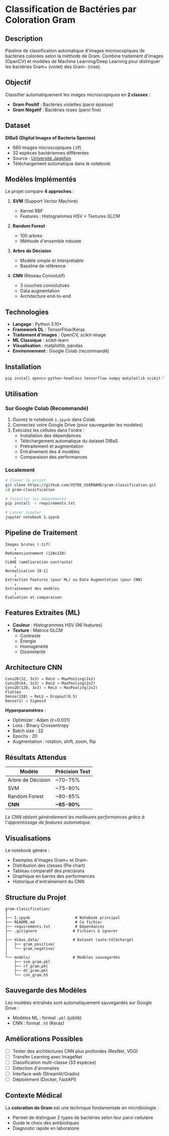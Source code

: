# Classification de Bactéries par Coloration Gram

## Description

Pipeline de classification automatique d'images microscopiques de bactéries colorées selon la méthode de Gram. Combine traitement d'images (OpenCV) et modèles de Machine Learning/Deep Learning pour distinguer les bactéries Gram+ (violet) des Gram- (rose).

## Objectif

Classifier automatiquement les images microscopiques en **2 classes** :
- **Gram Positif** : Bactéries violettes (paroi épaisse)
- **Gram Négatif** : Bactéries roses (paroi fine)

## Dataset

**DIBaS (Digital Images of Bacteria Species)**
- 660 images microscopiques (.tif)
- 32 espèces bactériennes différentes
- Source : [Université Jagellon](https://doctoral.matinf.uj.edu.pl/database/dibas/)
- Téléchargement automatique dans le notebook

## Modèles Implémentés

Le projet compare **4 approches** :

1. **SVM** (Support Vector Machine)
   - Kernel RBF
   - Features : Histogrammes HSV + Textures GLCM

2. **Random Forest**
   - 100 arbres
   - Méthode d'ensemble robuste

3. **Arbre de Décision**
   - Modèle simple et interprétable
   - Baseline de référence

4. **CNN** (Réseau Convolutif)
   - 3 couches convolutives
   - Data augmentation
   - Architecture end-to-end

## Technologies

- **Langage** : Python 3.10+
- **Framework DL** : TensorFlow/Keras
- **Traitement d'images** : OpenCV, scikit-image
- **ML Classique** : scikit-learn
- **Visualisation** : matplotlib, pandas
- **Environnement** : Google Colab (recommandé)

## Installation

```bash
pip install opencv-python-headless tensorflow numpy matplotlib scikit-learn scikit-image
```

## Utilisation

### Sur Google Colab (Recommandé)

1. Ouvrez le notebook `1.ipynb` dans Colab
2. Connectez votre Google Drive (pour sauvegarder les modèles)
3. Exécutez les cellules dans l'ordre :
   - Installation des dépendances
   - Téléchargement automatique du dataset DIBaS
   - Prétraitement et augmentation
   - Entraînement des 4 modèles
   - Comparaison des performances

### Localement

```bash
# Cloner le projet
git clone https://github.com/VOTRE_USERNAME/gram-classification.git
cd gram-classification

# Installer les dépendances
pip install -r requirements.txt

# Lancer Jupyter
jupyter notebook 1.ipynb
```

## Pipeline de Traitement

```
Images brutes (.tif)
    ↓
Redimensionnement (128x128)
    ↓
CLAHE (amélioration contraste)
    ↓
Normalisation [0-1]
    ↓
Extraction Features (pour ML) ou Data Augmentation (pour CNN)
    ↓
Entraînement des modèles
    ↓
Évaluation et comparaison
```

## Features Extraites (ML)

- **Couleur** : Histogrammes HSV (96 features)
- **Texture** : Matrice GLCM
  - Contraste
  - Énergie
  - Homogénéité
  - Dissimilarité

## Architecture CNN

```
Conv2D(32, 3x3) → ReLU → MaxPooling(2x2)
Conv2D(64, 3x3) → ReLU → MaxPooling(2x2)
Conv2D(128, 3x3) → ReLU → MaxPooling(2x2)
Flatten
Dense(128) → ReLU → Dropout(0.5)
Dense(1) → Sigmoid
```

**Hyperparamètres** :
- Optimizer : Adam (lr=0.001)
- Loss : Binary Crossentropy
- Batch size : 32
- Epochs : 20
- Augmentation : rotation, shift, zoom, flip

## Résultats Attendus

| Modèle | Précision Test |
|--------|----------------|
| Arbre de Décision | ~70-75% |
| SVM | ~75-80% |
| Random Forest | ~80-85% |
| **CNN** | **~85-90%** |

*Le CNN obtient généralement les meilleures performances grâce à l'apprentissage de features automatique.*

## Visualisations

Le notebook génère :
- Exemples d'images Gram+ et Gram-
- Distribution des classes (Pie chart)
- Tableau comparatif des précisions
- Graphique en barres des performances
- Historique d'entraînement du CNN

## Structure du Projet

```
gram-classification/
│
├── 1.ipynb                    # Notebook principal
├── README.md                  # Ce fichier
├── requirements.txt           # Dépendances
├── .gitignore                # Fichiers à ignorer
│
├── dibas_data/               # Dataset (auto-téléchargé)
│   ├── gram_positive/
│   └── gram_negative/
│
└── models/                   # Modèles sauvegardés
    ├── svm_gram.pkl
    ├── rf_gram.pkl
    ├── dt_gram.pkl
    └── cnn_gram.h5
```

## Sauvegarde des Modèles

Les modèles entraînés sont automatiquement sauvegardés sur Google Drive :
- Modèles ML : format `.pkl` (joblib)
- CNN : format `.h5` (Keras)

## Améliorations Possibles

- [ ] Tester des architectures CNN plus profondes (ResNet, VGG)
- [ ] Transfer Learning avec ImageNet
- [ ] Classification multi-classe (33 espèces)
- [ ] Détection d'anomalies
- [ ] Interface web (Streamlit/Gradio)
- [ ] Déploiement (Docker, FastAPI)

## Contexte Médical

La **coloration de Gram** est une technique fondamentale en microbiologie :
- Permet de distinguer 2 types de bactéries selon leur paroi cellulaire
- Guide le choix des antibiotiques
- Diagnostic rapide en laboratoire

